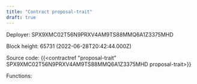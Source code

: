 ```yaml
---
title: "Contract proposal-trait"
draft: true
---
```

Deployer: SPX9XMC02T56N9PRXV4AM9TS88MMQ6A1Z3375MHD


 



Block height: 65731 (2022-06-28T20:42:44.000Z)

Source code: {{<contractref "proposal-trait" SPX9XMC02T56N9PRXV4AM9TS88MMQ6A1Z3375MHD proposal-trait>}}

Functions:



